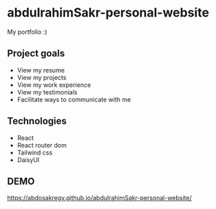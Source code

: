 # abdulrahimSakr-personal-website

My portfolio :)

## Project goals
- View my resume
- View my projects
- View my work experience
- View my testimonials
- Facilitate ways to communicate with me

## Technologies
- React
- React router dom
- Tailwind css
- DaisyUI

## DEMO
https://abdosakregy.github.io/abdulrahimSakr-personal-website/
